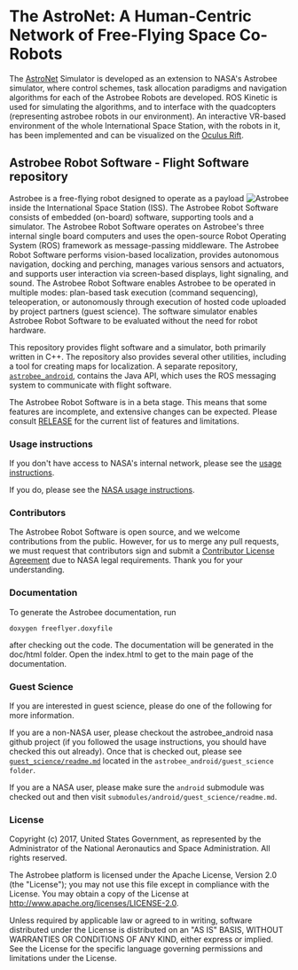 # The AstroNet: A Human-Centric Network of Free-Flying Space Co-Robots
The [AstroNet](https://www.nasa.gov/directorates/spacetech/strg/ecf2016/AstroNet.html) Simulator is developed as an extension to NASA's Astrobee simulator, where control schemes, task allocation paradigms and navigation algorithms for each of the Astrobee Robots are developed. ROS Kinetic is used for simulating the algorithms, and to interface with the quadcopters (representing astrobee robots in our environment). An interactive VR-based environment of the whole International Space Station, with the robots in it, has been implemented and can be visualized on the [Oculus Rift](https://www.oculus.com/rift/).


## Astrobee Robot Software - Flight Software repository

<p>
<img src="doc/images/astrobee.png" srcset="../images/astrobee.png 1x" title="Astrobee" align="right" style="display: inline"/>
Astrobee is a free-flying robot designed to operate as a payload inside
the International Space Station (ISS). The Astrobee Robot Software consists of
embedded (on-board) software, supporting tools and a simulator. The Astrobee
Robot Software operates on Astrobee's three internal single board computers and
uses the open-source Robot Operating System (ROS) framework as message-passing
middleware. The Astrobee Robot Software performs vision-based localization,
provides autonomous navigation, docking and perching, manages various sensors
and actuators, and supports user interaction via screen-based displays, light
signaling, and sound. The Astrobee Robot Software enables Astrobee to be
operated in multiple modes: plan-based task execution (command sequencing),
teleoperation, or autonomously through execution of hosted code uploaded by
project partners (guest science). The software simulator enables Astrobee Robot
Software to be evaluated without the need for robot hardware.
</p>

This repository provides flight software and a simulator, both primarily written
in C++. The repository also provides several other utilities, including a tool
for creating maps for localization. A separate repository,
[`astrobee_android`](https://github.com/nasa/astrobee_android), contains the
Java API, which uses the ROS messaging system to communicate with flight
software.

The Astrobee Robot Software is in a beta stage. This means that some
features are incomplete, and extensive changes can be expected. Please consult
[RELEASE](RELEASE.md) for the current list of features and limitations.

### Usage instructions

If you don't have access to NASA's internal network, please see the
[usage instructions](INSTALL.md).

If you do, please see the [NASA usage instructions](NASA_INSTALL.md).

### Contributors

The Astrobee Robot Software is open source, and we welcome contributions
from the public. However, for us to merge any pull requests, we must request
that contributors sign and submit a [Contributor License Agreement](https://www.nasa.gov/sites/default/files/atoms/files/astrobee_individual_contributor_license_agreement.pdf)
due to NASA legal requirements. Thank you for your understanding.

### Documentation
To generate the Astrobee documentation, run

    doxygen freeflyer.doxyfile

after checking out the code. The documentation will be generated in the doc/html
folder. Open the index.html to get to the main page of the documentation.

### Guest Science

If you are interested in guest science, please do one of the following for more
information.

If you are a non-NASA user, please checkout the astrobee_android nasa github
project (if you followed the usage instructions, you should have checked this
out already). Once that is checked out, please see
[`guest_science/readme.md`](https://github.com/nasa/astrobee_android/blob/HEAD/guest_science/readme.md)
located in the `astrobee_android/guest_science folder`.

If you are a NASA user, please make sure the `android` submodule was checked out
and then visit `submodules/android/guest_science/readme.md`.

### License

Copyright (c) 2017, United States Government, as represented by the
Administrator of the National Aeronautics and Space Administration.
All rights reserved.

The Astrobee platform is licensed under the Apache License, Version 2.0 (the
"License"); you may not use this file except in compliance with the License. You
may obtain a copy of the License at http://www.apache.org/licenses/LICENSE-2.0.

Unless required by applicable law or agreed to in writing, software distributed
under the License is distributed on an "AS IS" BASIS, WITHOUT WARRANTIES OR
CONDITIONS OF ANY KIND, either express or implied. See the License for the
specific language governing permissions and limitations under the License.

